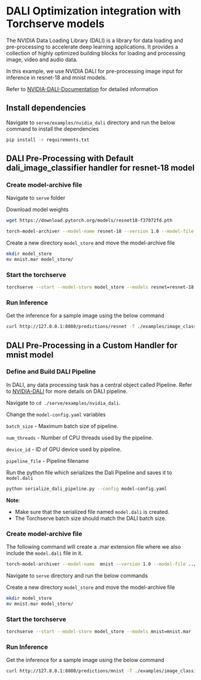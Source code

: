 # DALI Optimization integration with Torchserve models

The NVIDIA Data Loading Library (DALI) is a library for data loading and pre-processing to accelerate deep learning applications. It provides a collection of highly optimized building blocks for loading and processing image, video and audio data.

In this example, we use NVIDIA DALI for pre-processing image input for inference in resnet-18 and mnist models.

Refer to [NVIDIA-DALI-Documentation](https://docs.nvidia.com/deeplearning/dali/user-guide/docs/index.html) for detailed information

## Install dependencies

Navigate to `serve/examples/nvidia_dali` directory and run the below command to install the dependencies

```bash
pip install -r requirements.txt
```

## DALI Pre-Processing with Default dali_image_classifier handler for resnet-18 model

### Create model-archive file

Navigate to `serve` folder

Download model weights

```bash
wget https://download.pytorch.org/models/resnet18-f37072fd.pth
```

```bash
torch-model-archiver --model-name resnet-18 --version 1.0 --model-file ./examples/image_classifier/resnet_18/model.py --serialized-file resnet18-f37072fd.pth --handler dali_image_classifier --config-file ./examples/nvidia_dali/model-config.yaml --extra-files ./examples/image_classifier/index_to_name.json
```

Create a new directory `model_store` and move the model-archive file

```bash
mkdir model_store
mv mnist.mar model_store/
```

### Start the torchserve

```bash
torchserve --start --model-store model_store --models resnet=resnet-18.mar
```

### Run Inference

Get the inference for a sample image using the below command

```bash
curl http://127.0.0.1:8080/predictions/resnet -T ./examples/image_classifier/kitten.jpg
```

## DALI Pre-Processing in a Custom Handler for mnist model

### Define and Build DALI Pipeline

In DALI, any data processing task has a central object called Pipeline.
Refer to [NVIDIA-DALI](https://github.com/NVIDIA/DALI) for more details on DALI pipeline.

Navigate to `cd ./serve/examples/nvidia_dali`.

Change the `model-config.yaml` variables

`batch_size` - Maximum batch size of pipeline.

`num_threads` - Number of CPU threads used by the pipeline.

`device_id` - ID of GPU device used by pipeline.

`pipeline_file` - Pipeline filename

Run the python file which serializes the Dali Pipeline and saves it to `model.dali`

```bash
python serialize_dali_pipeline.py --config model-config.yaml
```

**__Note__**:

- Make sure that the serialized file named `model.dali` is created.
- The Torchserve batch size should match the DALI batch size.

### Create model-archive file

The following command will create a .mar extension file where we also include the `model.dali` file in it.

```bash
torch-model-archiver --model-name  mnist --version 1.0 --model-file ../image_classifier/mnist/mnist.py --serialized-file ../image_classifier/mnist/mnist_cnn.pt --handler custom_handler.py --extra-files ./model.dali --config-file model-config.yaml
```

Navigate to `serve` directory and run the below commands

Create a new directory `model_store` and move the model-archive file

```bash
mkdir model_store
mv mnist.mar model_store/
```

### Start the torchserve

```bash
torchserve --start --model-store model_store --models mnist=mnist.mar
```

### Run Inference

Get the inference for a sample image using the below command

```bash
curl http://127.0.0.1:8080/predictions/mnist -T ./examples/image_classifier/mnist/test_data/0.png
```
